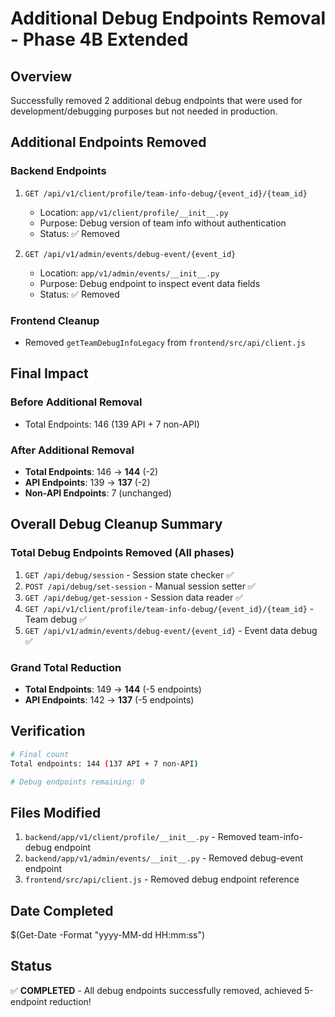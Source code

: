 # Additional Debug Endpoints Removal - Phase 4B Extended

## Overview
Successfully removed 2 additional debug endpoints that were used for development/debugging purposes but not needed in production.

## Additional Endpoints Removed

### Backend Endpoints
1. `GET /api/v1/client/profile/team-info-debug/{event_id}/{team_id}` 
   - Location: `app/v1/client/profile/__init__.py`
   - Purpose: Debug version of team info without authentication 
   - Status: ✅ Removed

2. `GET /api/v1/admin/events/debug-event/{event_id}`
   - Location: `app/v1/admin/events/__init__.py`  
   - Purpose: Debug endpoint to inspect event data fields
   - Status: ✅ Removed

### Frontend Cleanup
- Removed `getTeamDebugInfoLegacy` from `frontend/src/api/client.js`

## Final Impact

### Before Additional Removal
- Total Endpoints: 146 (139 API + 7 non-API)

### After Additional Removal  
- **Total Endpoints**: 146 → **144** (-2)
- **API Endpoints**: 139 → **137** (-2)
- **Non-API Endpoints**: 7 (unchanged)

## Overall Debug Cleanup Summary

### Total Debug Endpoints Removed (All phases)
1. `GET /api/debug/session` - Session state checker ✅
2. `POST /api/debug/set-session` - Manual session setter ✅  
3. `GET /api/debug/get-session` - Session data reader ✅
4. `GET /api/v1/client/profile/team-info-debug/{event_id}/{team_id}` - Team debug ✅
5. `GET /api/v1/admin/events/debug-event/{event_id}` - Event data debug ✅

### Grand Total Reduction
- **Total Endpoints**: 149 → **144** (-5 endpoints)
- **API Endpoints**: 142 → **137** (-5 endpoints)

## Verification
```bash
# Final count
Total endpoints: 144 (137 API + 7 non-API)

# Debug endpoints remaining: 0
```

## Files Modified
1. `backend/app/v1/client/profile/__init__.py` - Removed team-info-debug endpoint
2. `backend/app/v1/admin/events/__init__.py` - Removed debug-event endpoint
3. `frontend/src/api/client.js` - Removed debug endpoint reference

## Date Completed
$(Get-Date -Format "yyyy-MM-dd HH:mm:ss")

## Status
✅ **COMPLETED** - All debug endpoints successfully removed, achieved 5-endpoint reduction!
